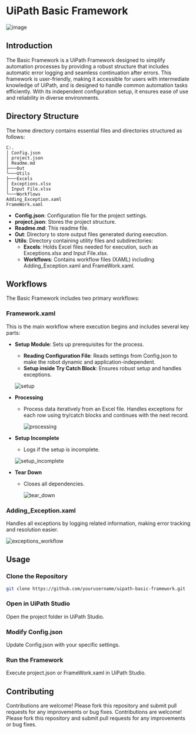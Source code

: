 # UiPath Basic Framework

![image](https://github.com/AnkRaw/UiPath-Basic-Framework/assets/45765236/2e5abcd5-4287-49c4-befe-f133e4a028ec)


## Introduction

The Basic Framework is a UiPath Framework designed to simplify automation processes by providing a robust structure that includes automatic error logging and seamless continuation after errors. This framework is user-friendly, making it accessible for users with intermediate knowledge of UiPath, and is designed to handle common automation tasks efficiently. With its independent configuration setup, it ensures ease of use and reliability in diverse environments.

## Directory Structure

The home directory contains essential files and directories structured as follows:
```
C:.
│ Config.json
│ project.json
│ Readme.md
├───Out
└───Utils
├───Excels
│ Exceptions.xlsx
│ Input File.xlsx
└───Workflows
Adding_Exception.xaml
FrameWork.xaml
```

- **Config.json**: Configuration file for the project settings.
- **project.json**: Stores the project structure.
- **Readme.md**: This readme file.
- **Out**: Directory to store output files generated during execution.
- **Utils**: Directory containing utility files and subdirectories:
  - **Excels**: Holds Excel files needed for execution, such as Exceptions.xlsx and Input File.xlsx.
  - **Workflows**: Contains workflow files (XAML) including Adding_Exception.xaml and FrameWork.xaml.

## Workflows

The Basic Framework includes two primary workflows:

### Framework.xaml

This is the main workflow where execution begins and includes several key parts:

- **Setup Module**: Sets up prerequisites for the process.
  - **Reading Configuration File**: Reads settings from Config.json to make the robot dynamic and application-independent.
  - **Setup inside Try Catch Block**: Ensures robust setup and handles exceptions.
 
  ![setup](https://github.com/AnkRaw/UiPath-Basic-Framework/assets/45765236/45bbcf73-97d4-4d06-b8fd-66d2a5de2a00)


- **Processing**
  - Process data iteratively from an Excel file. Handles exceptions for each row using try/catch blocks and continues with the next record.
 
    ![processing](https://github.com/AnkRaw/UiPath-Basic-Framework/assets/45765236/97f911c1-7bcd-4a62-91aa-cd04d52f4be9)


- **Setup Incomplete**
  - Logs if the setup is incomplete.
    
   ![setup_incomplete](https://github.com/AnkRaw/UiPath-Basic-Framework/assets/45765236/d98a2ac5-bb55-491b-b2b6-38bdd26eb84b)

    
- **Tear Down**
  - Closes all dependencies.
 
    
    ![tear_down](https://github.com/AnkRaw/UiPath-Basic-Framework/assets/45765236/e40d8a6e-f8eb-4848-9b14-bf2534eeefcf)


### Adding_Exception.xaml

Handles all exceptions by logging related information, making error tracking and resolution easier.


![exceptions_workflow](https://github.com/AnkRaw/UiPath-Basic-Framework/assets/45765236/f52c247a-1d3d-4726-91ee-a1d4ddc1d33a)


## Usage

### Clone the Repository

```sh
git clone https://github.com/yourusername/uipath-basic-framework.git
```
### Open in UiPath Studio
Open the project folder in UiPath Studio.

### Modify Config.json
Update Config.json with your specific settings.

### Run the Framework
Execute project.json or FrameWork.xaml in UiPath Studio.

## Contributing
Contributions are welcome! Please fork this repository and submit pull requests for any improvements or bug fixes.
Contributions are welcome! Please fork this repository and submit pull requests for any improvements or bug fixes.
